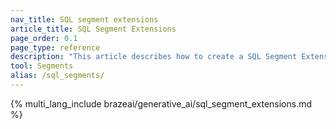 ```yaml
---
nav_title: SQL segment extensions
article_title: SQL Segment Extensions
page_order: 0.1
page_type: reference
description: "This article describes how to create a SQL Segment Extension using Snowflake queries."
tool: Segments
alias: /sql_segments/
---
```


{% multi_lang_include brazeai/generative_ai/sql_segment_extensions.md %}
